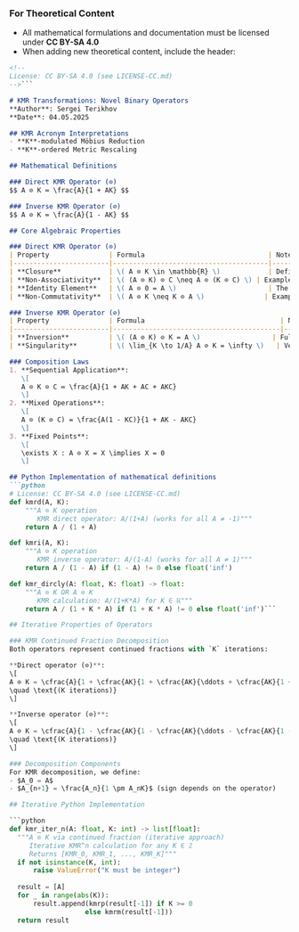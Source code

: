 <!-- 
License: CC BY-SA 4.0 (see LICENSE-CC.md)
-->

### For Theoretical Content
- All mathematical formulations and documentation must be licensed under **CC BY-SA 4.0**
- When adding new theoretical content, include the header:
```markdown
<!-- 
License: CC BY-SA 4.0 (see LICENSE-CC.md)
-->```

# KMR Transformations: Novel Binary Operators  
**Author**: Sergei Terikhov  
**Date**: 04.05.2025

## KMR Acronym Interpretations  
- **K**-modulated Möbius Reduction  
- **K**-ordered Metric Rescaling  

## Mathematical Definitions  

### Direct KMR Operator (⊙)  
$$ A ⊙ K ≔ \frac{A}{1 + AK} $$  

### Inverse KMR Operator (⊘)  
$$ A ⊘ K ≔ \frac{A}{1 - AK} $$  

## Core Algebraic Properties

### Direct KMR Operator (⊙)
| Property               | Formula                               | Note                                                                  |
|------------------------|---------------------------------------|-----------------------------------------------------------------------|
| **Closure**            | \( A ⊙ K \in \mathbb{R} \)            | Defined ∀ \( A,K \in \mathbb{R}\setminus\{-\frac{1}{K}\} \)          |
| **Non-Associativity**  | \( (A ⊙ K) ⊙ C \neq A ⊙ (K ⊙ C) \) | Example: \( (1 ⊙ 2) ⊙ 3 = 0.1666 \neq 1 ⊙ (2 ⊙ 3) = 0.2222 \)     |
| **Identity Element**   | \( A ⊙ 0 = A \)                       | The zero element retains its value                                   |
| **Non-Commutativity**  | \( A ⊙ K \neq K ⊙ A \)               | Example: \( 1 ⊙ 2 = 0.333 \neq 2 ⊙ 1 = 0.666 \)                     |

### Inverse KMR Operator (⊘)
| Property               | Formula                                  | Note                                      |
|------------------------|------------------------------------------|-------------------------------------------|
| **Inversion**          | \( (A ⊘ K) ⊙ K = A \)                  | Full restoration of the original value    |
| **Singularity**        | \( \lim_{K \to 1/A} A ⊘ K = \infty \)   | Vertical asymptote at \( AK \to 1 \)      |

### Composition Laws
1. **Sequential Application**:
   \[
   A ⊙ K ⊙ C ≔ \frac{A}{1 + AK + AC + AKC}
   \]
2. **Mixed Operations**:
   \[
   A ⊙ (K ⊘ C) = \frac{A(1 - KC)}{1 + AK - AKC}
   \]
3. **Fixed Points**:
   \[
   \exists X : A ⊙ X = X \implies X = 0
   \]

## Python Implementation of mathematical definitions  
```python
# License: CC BY-SA 4.0 (see LICENSE-CC.md)
def kmrd(A, K):
    """A ⊙ K operation
       KMR direct operator: A/(1+A) (works for all A ≠ -1)"""
    return A / (1 + A)

def kmri(A, K):
    """A ⊘ K operation
       KMR inverse operator: A/(1-A) (works for all A ≠ 1)"""
    return A / (1 - A) if (1 - A) != 0 else float('inf')

def kmr_dircly(A: float, K: float) -> float:
    """A ⊙ K OR A ⊘ K
       KMR calculation: A/(1+K*A) for K ∈ ℝ"""
    return A / (1 + K * A) if (1 + K * A) != 0 else float('inf')```

## Iterative Properties of Operators

### KMR Continued Fraction Decomposition
Both operators represent continued fractions with `K` iterations:

**Direct operator (⊙)**:
\[
A ⊙ K = \cfrac{A}{1 + \cfrac{AK}{1 + \cfrac{AK}{\ddots + \cfrac{AK}{1 + AK}}}}
\quad \text{(K iterations)}
\]

**Inverse operator (⊘)**: 
\[
A ⊘ K = \cfrac{A}{1 - \cfrac{AK}{1 - \cfrac{AK}{\ddots - \cfrac{AK}{1 - AK}}}}
\quad \text{(K iterations)}
\]

### Decomposition Components
For KMR decomposition, we define:
- $A_0 = A$
- $A_{n+1} = \frac{A_n}{1 \pm A_nK}$ (sign depends on the operator)

## Iterative Python Implementation

```python
def kmr_iter_n(A: float, K: int) -> list[float]:
  """A ⊘ K via continued fraction (iterative approach)
     Iterative KMR^n calculation for any K ∈ ℤ
     Returns [KMR_0, KMR_1, ..., KMR_K]"""
  if not isinstance(K, int):
      raise ValueError("K must be integer")
      
  result = [A]
  for _ in range(abs(K)):
      result.append(kmrp(result[-1]) if K >= 0 
                   else kmrm(result[-1]))
  return result

